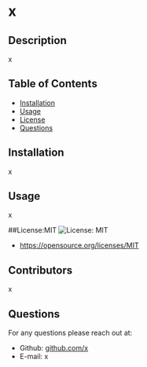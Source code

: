 # x

## Description
x

## Table of Contents
* [Installation](#installation)
* [Usage](#usage)
* [License](#license)
* [Questions](#question)

## Installation
x

## Usage 
x

##License:MIT ![License: MIT](https://img.shields.io/badge/License-MIT-yellow.svg)

* https://opensource.org/licenses/MIT



## Contributors
x

## Questions
For any questions please reach out at:
* Github: [github.com/x](https://github.com/x)
* E-mail: x


